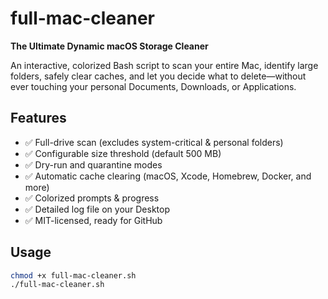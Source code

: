 # full-mac-cleaner

**The Ultimate Dynamic macOS Storage Cleaner**

An interactive, colorized Bash script to scan your entire Mac, identify large folders, safely clear caches, and let you decide what to delete—without ever touching your personal Documents, Downloads, or Applications.

## Features

- ✅ Full-drive scan (excludes system-critical & personal folders)
- ✅ Configurable size threshold (default 500 MB)
- ✅ Dry-run and quarantine modes
- ✅ Automatic cache clearing (macOS, Xcode, Homebrew, Docker, and more)
- ✅ Colorized prompts & progress
- ✅ Detailed log file on your Desktop
- ✅ MIT-licensed, ready for GitHub

## Usage

```bash
chmod +x full-mac-cleaner.sh
./full-mac-cleaner.sh

